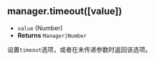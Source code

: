 ## manager.timeout([value])

- `value` (Number)
- **Returns** `Manager|Number`

设置`timeout`选项，或者在未传递参数时返回该选项。